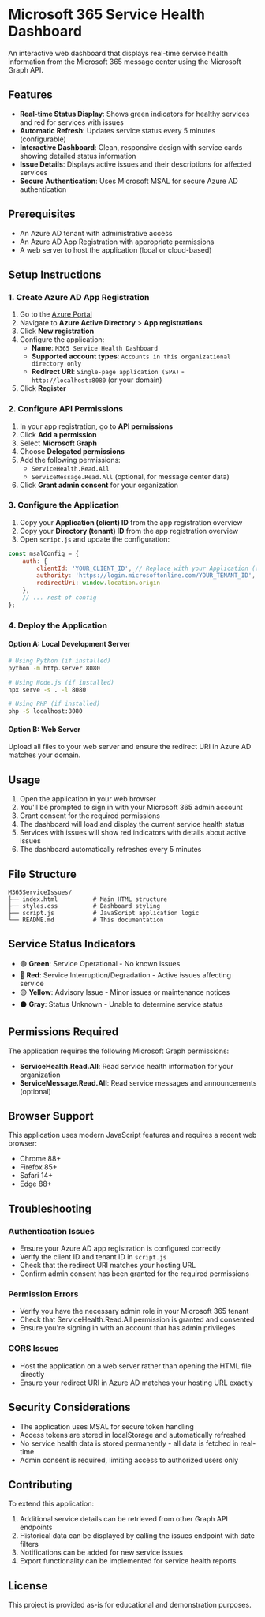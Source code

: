 # Microsoft 365 Service Health Dashboard

An interactive web dashboard that displays real-time service health information from the Microsoft 365 message center using the Microsoft Graph API.

## Features

- **Real-time Status Display**: Shows green indicators for healthy services and red for services with issues
- **Automatic Refresh**: Updates service status every 5 minutes (configurable)
- **Interactive Dashboard**: Clean, responsive design with service cards showing detailed status information
- **Issue Details**: Displays active issues and their descriptions for affected services
- **Secure Authentication**: Uses Microsoft MSAL for secure Azure AD authentication

## Prerequisites

- An Azure AD tenant with administrative access
- An Azure AD App Registration with appropriate permissions
- A web server to host the application (local or cloud-based)

## Setup Instructions

### 1. Create Azure AD App Registration

1. Go to the [Azure Portal](https://portal.azure.com)
2. Navigate to **Azure Active Directory** > **App registrations**
3. Click **New registration**
4. Configure the application:
   - **Name**: `M365 Service Health Dashboard`
   - **Supported account types**: `Accounts in this organizational directory only`
   - **Redirect URI**: `Single-page application (SPA)` - `http://localhost:8080` (or your domain)
5. Click **Register**

### 2. Configure API Permissions

1. In your app registration, go to **API permissions**
2. Click **Add a permission**
3. Select **Microsoft Graph**
4. Choose **Delegated permissions**
5. Add the following permissions:
   - `ServiceHealth.Read.All`
   - `ServiceMessage.Read.All` (optional, for message center data)
6. Click **Grant admin consent** for your organization

### 3. Configure the Application

1. Copy your **Application (client) ID** from the app registration overview
2. Copy your **Directory (tenant) ID** from the app registration overview
3. Open `script.js` and update the configuration:

```javascript
const msalConfig = {
    auth: {
        clientId: 'YOUR_CLIENT_ID', // Replace with your Application (client) ID
        authority: 'https://login.microsoftonline.com/YOUR_TENANT_ID', // Replace with your Directory (tenant) ID
        redirectUri: window.location.origin
    },
    // ... rest of config
};
```

### 4. Deploy the Application

#### Option A: Local Development Server
```bash
# Using Python (if installed)
python -m http.server 8080

# Using Node.js (if installed)
npx serve -s . -l 8080

# Using PHP (if installed)
php -S localhost:8080
```

#### Option B: Web Server
Upload all files to your web server and ensure the redirect URI in Azure AD matches your domain.

## Usage

1. Open the application in your web browser
2. You'll be prompted to sign in with your Microsoft 365 admin account
3. Grant consent for the required permissions
4. The dashboard will load and display the current service health status
5. Services with issues will show red indicators with details about active issues
6. The dashboard automatically refreshes every 5 minutes

## File Structure

```
M365ServiceIssues/
├── index.html          # Main HTML structure
├── styles.css          # Dashboard styling
├── script.js           # JavaScript application logic
└── README.md           # This documentation
```

## Service Status Indicators

- 🟢 **Green**: Service Operational - No known issues
- 🔴 **Red**: Service Interruption/Degradation - Active issues affecting service
- 🟡 **Yellow**: Advisory Issue - Minor issues or maintenance notices
- ⚫ **Gray**: Status Unknown - Unable to determine service status

## Permissions Required

The application requires the following Microsoft Graph permissions:

- **ServiceHealth.Read.All**: Read service health information for your organization
- **ServiceMessage.Read.All**: Read service messages and announcements (optional)

## Browser Support

This application uses modern JavaScript features and requires a recent web browser:
- Chrome 88+
- Firefox 85+
- Safari 14+
- Edge 88+

## Troubleshooting

### Authentication Issues
- Ensure your Azure AD app registration is configured correctly
- Verify the client ID and tenant ID in `script.js`
- Check that the redirect URI matches your hosting URL
- Confirm admin consent has been granted for the required permissions

### Permission Errors
- Verify you have the necessary admin role in your Microsoft 365 tenant
- Check that ServiceHealth.Read.All permission is granted and consented
- Ensure you're signing in with an account that has admin privileges

### CORS Issues
- Host the application on a web server rather than opening the HTML file directly
- Ensure your redirect URI in Azure AD matches your hosting URL exactly

## Security Considerations

- The application uses MSAL for secure token handling
- Access tokens are stored in localStorage and automatically refreshed
- No service health data is stored permanently - all data is fetched in real-time
- Admin consent is required, limiting access to authorized users only

## Contributing

To extend this application:
1. Additional service details can be retrieved from other Graph API endpoints
2. Historical data can be displayed by calling the issues endpoint with date filters
3. Notifications can be added for new service issues
4. Export functionality can be implemented for service health reports

## License

This project is provided as-is for educational and demonstration purposes.